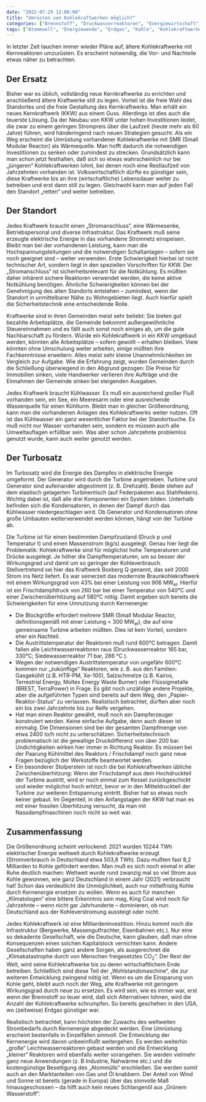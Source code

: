 ```yaml
---
date: "2022-07-29 12:00:00"
title: "Umrüsten von Kohlekraftwerken möglich?"
categories: ["Brennstoff", "Druckwasserreaktoren", "Energiewirtschaft", "Hochtemperaturreaktoren", "Netze", "Reaktortypen", "Salzschmelze", "Schnelle-reaktoren", "Siedewasserreaktor"]
tags: ["Atommuell", "Energiewende", "Erdgas", "Kohle", "Kohlekraftwerke"]
---
```


		
In letzter Zeit tauchen immer wieder Pläne auf, ältere Kohlekraftwerke mit Kernreaktoren umzurüsten. Es erscheint notwendig, die Vor- und Nachteile etwas näher zu betrachten.


## Der Ersatz

Bisher war es üblich, vollständig neue Kernkraftwerke zu errichten und anschließend ältere Kraftwerke still zu legen. Vorteil ist die freie Wahl des Standortes und die freie Gestaltung des Kernkraftwerks. Man erhält ein neues Kernkraftwerk (KKW) aus einem Guss. Allerdings ist dies auch die teuerste Lösung. Da der Neubau von KKW unter hohen Investitionen leidet, die zwar zu einem geringen Strompreis über die Laufzeit (heute mehr als 60 Jahre) führen, wird händeringend nach neuen Strategien gesucht. Als ein Weg erscheint die Umrüstung vorhandener Kohlekraftwerke mit SMR (Small Modular Reactor) als Wärmequelle. Man hofft dadurch die notwendigen Investitionen zu senken oder zumindest zu strecken. Grundsätzlich kann man schon jetzt festhalten, daß sich so etwas wahrscheinlich nur bei „jüngeren“ Kohlekraftwerken lohnt, bei denen noch eine Restlaufzeit von Jahrzehnten vorhanden ist. Volkswirtschaftlich dürfte es günstiger sein, diese Kraftwerke bis an ihre (wirtschaftliche) Lebensdauer weiter zu betreiben und erst dann still zu legen. Gleichwohl kann man auf jeden Fall den Standort „retten“ und weiter betreiben.


## Der Standort

Jedes Kraftwerk braucht einen „Stromanschluss“, eine Wärmesenke, Betriebspersonal und diverse Infrastruktur. Das Kraftwerk muß seine erzeugte elektrische Energie in das vorhandene Stromnetz einspeisen. Bleibt man bei der vorhandenen Leistung, kann man die Hochspannungsleitungen und die notwendigen Schaltanlagen – sofern sie noch geeignet sind – weiter verwenden. Erste Schwierigkeit hierbei ist nicht technischer Art, sondern liegt in den speziellen Vorschriften für KKW. Der „Stromanschluss“ ist sicherheitsrelevant für die Notkühlung. Es müßten daher inhärent sichere Reaktoren verwendet werden, die keine aktive Notkühlung benötigen. Ähnliche Schwierigkeiten können bei der Genehmigung des alten Standorts entstehen – zumindest, wenn der Standort in unmittelbarer Nähe zu Wohngebieten liegt. Auch hierfür spielt die Sicherheitstechnik eine entscheidende Rolle.

Kraftwerke sind in ihren Gemeinden meist sehr beliebt: Sie bieten gut bezahlte Arbeitsplätze, die Gemeinde bekommt außergewöhnliche Steuereinnahmen und es fällt auch sonst noch einiges ab, um die gute Nachbarschaft zu fördern. Würde ein Kohlekraftwerk in ein KKW umgebaut werden, könnten alle Arbeitsplätze – sofern gewollt – erhalten bleiben. Viele könnten ohne Umschulung weiter arbeiten, einige müßten ihre Fachkenntnisse erweitern. Alles meist sehr kleine Unannehmlichkeiten im Vergleich zur Aufgabe. Wie die Erfahrung zeigt, wurden Gemeinden durch die Schließung überwiegend in den Abgrund gezogen: Die Preise für Immobilien sinken, viele Handwerker verlieren ihre Aufträge und die Einnahmen der Gemeinde sinken bei steigenden Ausgaben.

Jedes Kraftwerk braucht Kühlwasser. Es muß ein ausreichend großer Fluß vorhanden sein, ein See, ein Meeresarm oder eine ausreichende Wasserquelle für einen Kühlturm. Bleibt man in gleicher Größenordnung, kann man die vorhandenen Anlagen des Kohlekraftwerks weiter nutzen. Oft ist das Kühlwasser ein ganz wesentlicher Faktor bei der Standortsuche. Es muß nicht nur Wasser vorhanden sein, sondern es müssen auch alle Umweltauflagen erfüllbar sein. Was aber schon Jahrzehnte problemlos genutzt wurde, kann auch weiter genutzt werden.


## Der Turbosatz

Im Turbosatz wird die Energie des Dampfes in elektrische Energie umgeformt. Der Generator wird durch die Turbine angetrieben. Turbine und Generator sind aufeinander abgestimmt (z. B. Drehzahl). Beide stehen auf dem elastisch gelagerten Turbinentisch (auf Federpaketen aus Stahlfedern). Wichtig dabei ist, daß alle drei Komponenten ein System bilden. Unterhalb befinden sich die Kondensatoren, in denen der Dampf durch das Kühlwasser niedergeschlagen wird. Ob Generator und Kondensatoren ohne große Umbauten weiterverwendet werden können, hängt von der Turbine ab.

Die Turbine ist für einen bestimmten Dampfzustand (Druck p und Temperatur t) und einen Massenstrom (kg/s) ausgelegt. Genau hier liegt die Problematik: Kohlekraftwerke sind für möglichst hohe Temperaturen und Drücke ausgelegt. Je höher die Dampftemperaturen, um so besser der Wirkungsgrad und damit um so geringer der Kohleverbrauch. Stellvertretend sei hier das Kraftwerk Boxberg Q genannt, das seit 2000 Strom ins Netz liefert. Es war seinerzeit das modernste Braunkohlekraftwerk mit einem Wirkungsgrad von 43% bei einer Leistung von 906 MW<sub>el</sub>. Hierfür ist ein Frischdampfdruck von 260 bar bei einer Temperatur von 540°C und einer Zwischenüberhitzung auf 580°C nötig. Damit ergeben sich bereits die Schwierigkeiten für eine Umnutzung durch Kernenergie:


* Die Blockgröße erfordert mehrere SMR (Small Modular Reactor, definitionsgemäß mit einer Leistung &lt; 300 MW<sub>el</sub>), die auf eine gemeinsame Turbine arbeiten müßten. Dies ist kein Vorteil, sondern eher ein Nachteil.
* Die Austrittstemperatur der Reaktoren muß rund 600°C betragen. Damit fallen alle Leichtwasserreaktoren raus (Druckwasserreaktor 165 bar, 330°C; Siedewasserreaktor 71 bar, 286 °C ).
* Wegen der notwendigen Austrittstemperatur von ungefähr 600°C kommen nur „zukünftige“ Reaktoren, wie z. B. aus den Familien: Gasgekühlt (z.B. HTR-PM, Xe-100), Salzschmelze (z.B. Kairos, Terrestrial Energy, Moltex Energy Waste Burner) oder Flüssigmetalle (BREST, TerraPower) in Frage. Es gibt noch unzählige andere Projekte, aber die aufgeführten Typen sind bereits auf dem Weg, den „Papier-Reaktor-Status“ zu verlassen. Realistisch betrachtet, dürften aber noch ein bis zwei Jahrzehnte bis zur Reife vergehen.
* Hat man einen Reaktor gewählt, muß noch ein Dampferzeuger konstruiert werden. Keine einfache Aufgabe, denn auch dieser ist einmalig. Die Dimensionen sind bei der gesamten Dampfmenge von etwa 2400 to/h nicht zu unterschätzen. Sicherheitstechnisch problematisch ist die gewaltige Druckdifferenz von über 200 bar. Undichtigkeiten wirken hier immer in Richtung Reaktor. Es müssen bei der Paarung Kühlmittel des Reaktors / Frischdampf noch ganz neue Fragen bezüglich der Werkstoffe beantwortet werden.
* Ein besonderer Stolperstein ist noch die bei Kohlekraftwerken übliche Zwischenüberhitzung: Wenn der Frischdampf aus dem Hochdruckteil der Turbine austritt, wird er noch einmal zum Kessel zurückgeschickt und wieder möglichst hoch erhitzt, bevor er in den Mitteldruckteil der Turbine zur weiteren Entspannung eintritt. Bisher hat so etwas noch keiner gebaut. Im Gegenteil, in den Anfangstagen der KKW hat man es mit einer fossilen Überhitzung versucht, da man mit Nassdampfmaschinen noch nicht so weit war.



## Zusammenfassung

Die Größenordnung scheint verlockend: 2021 wurden 10244 TWh elektrischer Energie weltweit durch Kohlekraftwerke erzeugt (Stromverbrauch in Deutschland etwa 503,8 TWh). Dazu mußten fast 8,2 Milliarden to Kohle gefördert werden. Man muß es sich noch einmal in aller Ruhe deutlich machen: Weltweit wurde rund zwanzig mal so viel Strom aus Kohle gewonnen, wie ganz Deutschland in einem Jahr (2021) verbraucht hat! Schon das verdeutlicht die Unmöglichkeit, auch nur mittelfristig Kohle durch Kernenergie ersetzen zu wollen. Wenn es auch für manchen „Klimatologen“ eine bittere Erkenntnis sein mag, King Coal wird noch für Jahrzehnte – wenn nicht gar Jahrhunderte – dominieren, ob nun Deutschland aus der Kohleverstromung aussteigt oder nicht.

Jedes Kohlekraftwerk ist eine Milliardeninvestition. Hinzu kommt noch die Infrastruktur (Bergwerke, Massengutfrachter, Eisenbahnen etc.). Nur eine so dekadente Gesellschaft, wie die Deutsche, kann glauben, daß man ohne Konsequenzen einen solchen Kapitalstock vernichten kann. Andere Gesellschaften haben ganz andere Sorgen, als ausgerechnet die „Klimakatastrophe durch von Menschen freigesetztes CO<sub>2</sub>“. Der Rest der Welt, wird seine Kohlekraftwerke bis zu deren wirtschaftlichem Ende betreiben. Schließlich sind diese Teil der „Wohlstandsmaschine“, die zur weiteren Entwicklung zwingend nötig ist. Wenn es um die Einsparung von Kohle geht, bleibt auch noch der Weg, alte Kraftwerke mit geringem Wirkungsgrad durch neue zu ersetzen. Es wird sein, wie es immer war, erst wenn der Brennstoff so teuer wird, daß sich Alternativen lohnen, wird die Anzahl der Kohlekraftwerke schrumpfen. So bereits geschehen in den USA, wo (zeitweise) Erdgas günstiger war.

Realistisch betrachtet, kann höchsten der Zuwachs des weltweiten Strombedarfs durch Kernenergie abgedeckt werden. Eine Umrüstung erscheint bestenfalls in Einzelfällen sinnvoll. Die Entwicklung der Kernenergie wird davon unbeeinflußt weitergehen. Es werden weiterhin „große“ Leichtwasserreaktoren gebaut werden und die Entwicklung „kleiner“ Reaktoren wird ebenfalls weiter vorangehen. Sie werden vielmehr ganz neue Anwendungen (z. B Industrie, Nahwärme etc.) und die kostengünstige Beseitigung des „Atommülls“ erschließen. Sie werden somit auch an den Marktanteilen von Gas und Öl knabbern. Der Anteil von Wind und Sonne ist bereits (gerade in Europa) über das sinnvolle Maß hinausgeschossen – da hilft auch kein neues Schlangenöl aus „Grünem Wasserstoff“.

